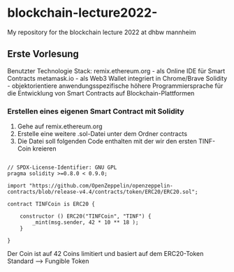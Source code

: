 # blockchain-lecture2022-
My repository for the blockchain lecture 2022 at dhbw mannheim


## Erste Vorlesung
Benutzter Technologie Stack:
remix.ethereum.org - als Online IDE für Smart Contracts
metamask.io - als Web3 Wallet integriert in Chrome/Brave
Solidity - objektorientiere anwendungsspezifische höhere Programmiersprache für die Entwicklung von Smart Contracts auf Blockchain-Plattformen

### Erstellen eines eigenen Smart Contract mit Solidity
1. Gehe auf remix.ethereum.org 
2. Erstelle eine weitere .sol-Datei unter dem Ordner contracts
3. Die Datei soll folgenden Code enthalten mit der wir den ersten TINF-Coin kreieren

```sol

// SPDX-License-Identifier: GNU GPL
pragma solidity >=0.8.0 < 0.9.0;

import "https://github.com/OpenZeppelin/openzeppelin-contracts/blob/release-v4.4/contracts/token/ERC20/ERC20.sol";

contract TINFCoin is ERC20 { 
    
    constructor () ERC20("TINFCoin", "TINF") { 
        _mint(msg.sender, 42 * 10 ** 18 );
    }
    
}

```
Der Coin ist auf 42 Coins limitiert und basiert auf dem ERC20-Token Standard --> Fungible Token



